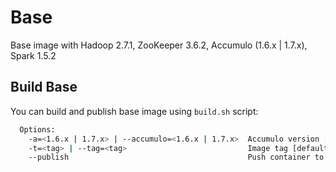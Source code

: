 # Base

Base image with Hadoop 2.7.1, ZooKeeper 3.6.2, Accumulo (1.6.x | 1.7.x), Spark 1.5.2

## Build Base

You can build and publish base image using `build.sh` script:

```bash
  Options:
    -a=<1.6.x | 1.7.x> | --accumulo=<1.6.x | 1.7.x>  Accumulo version [default: 1.7.0]
    -t=<tag> | --tag=<tag>                           Image tag [default: latest].
    --publish                                        Push container to dockerhub.
```
